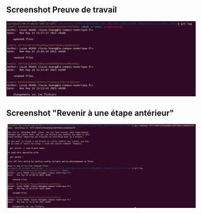 ## Screenshot Preuve de travail
![](./screenshot-gitlog.png)

## Screenshot "Revenir à une étape antérieur"
![](./screenshot-gitlog2.png)